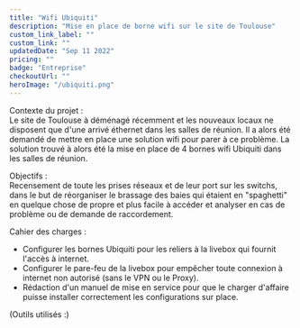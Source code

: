 ```yaml
---
title: "Wifi Ubiquiti"
description: "Mise en place de borne wifi sur le site de Toulouse"
custom_link_label: ""
custom_link: ""
updatedDate: "Sep 11 2022"
pricing: ""
badge: "Entreprise"
checkoutUrl: ""
heroImage: "/ubiquiti.png"
---
```



Contexte du projet : </br>
Le site de Toulouse à déménagé récemment et les nouveaux locaux ne disposent que d'une arrivé éthernet dans les salles de réunion. Il a alors été demandé de mettre en place une solution wifi pour parer à ce problème. La solution trouvé à alors été la mise en place de 4 bornes wifi Ubiquiti dans les salles de réunion.

Objectifs : </br>
Recensement de toute les prises réseaux et de leur port sur les switchs, dans le but de réorganiser le brassage des baies qui étaient en "spaghetti" en quelque chose de propre et plus facile à accéder et analyser en cas de problème ou de demande de raccordement.

Cahier des charges :
- Configurer les bornes Ubiquiti pour les reliers à la livebox qui fournit l'accès à internet.
- Configurer le pare-feu de la livebox pour empêcher toute connexion à internet non autorisé (sans le VPN ou le Proxy).
- Rédaction d'un manuel de mise en service pour que le charger d'affaire puisse installer correctement les configurations sur place.

(Outils utilisés :)